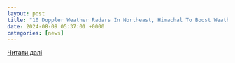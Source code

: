 ```yaml
---
layout: post
title: "10 Doppler Weather Radars In Northeast, Himachal To Boost Weather Forecasting"
date: 2024-08-09 05:37:01 +0000
categories: [news]
---
```


[Читати далі](https://www.msn.com/en-in/news/India/10-doppler-weather-radars-in-northeast-himachal-to-boost-weather-forecasting/ar-AA1otB2X?ocid=weather-verthp-feeds)
